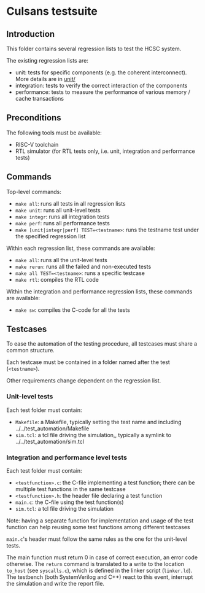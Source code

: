 # Culsans testsuite

## Introduction

This folder contains several regression lists to test the HCSC system.

The existing regression lists are:

- unit: tests for specific components (e.g. the coherent interconnect). More details are in [unit/](unit/)
- integration: tests to verify the correct interaction of the components
- performance: tests to measure the performance of various memory / cache transactions

## Preconditions

The following tools must be available:

- RISC-V toolchain
- RTL simulator (for RTL tests only, i.e. unit, integration and performance tests)

## Commands

Top-level commands:

- `make all`: runs all tests in all regression lists
- `make unit`: runs all unit-level tests
- `make integr`: runs all integration tests
- `make perf`: runs all performance tests
- `make [unit|integr|perf] TEST=<testname>`: runs the testname test under the specified regression list

Within each regression list, these commands are available:

- `make all`: runs all the unit-level tests
- `make rerun`: runs all the failed and non-executed tests
- `make all TEST=<testname>`: runs a specific testcase
- `make rtl`: compiles the RTL code

Within the integration and performance regression lists, these commands are available:
- `make sw`: compiles the C-code for all the tests

## Testcases

To ease the automation of the testing procedure, all testcases must share a common structure.

Each testcase must be contained in a folder named after the test (`<testname>`).

Other requirements change dependent on the regression list.

### Unit-level tests

Each test folder must contain:

- `Makefile`: a Makefile, typically setting the test name and including ../../test_automation/Makefile
- `sim.tcl`: a tcl file driving the simulation,, typically a symlink to ../../test_automation/sim.tcl

### Integration and performance level tests

Each test folder must contain:

- `<testfunction>.c`: the C-file implementing a test function; there can be multiple test functions in the same testcase
- `<testfunction>.h`: the header file declaring a test function
- `main.c`: the C-file using the test function(s)
- `sim.tcl`: a tcl file driving the simulation

Note: having a separate function for implementation and usage of the test function can help reusing some test functions among different testcases

`main.c`'s header must follow the same rules as the one for the unit-level tests.

The main function must return 0 in case of correct execution, an error code otherwise.
The `return` command is translated to a write to the location `to_host` (see `syscalls.c`), which is defined in the linker script (`linker.ld`). The testbench (both SystemVerilog and C++) react to this event, interrupt the simulation and write the report file.
